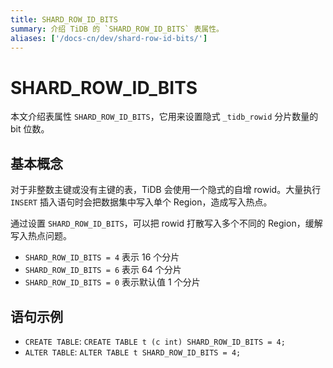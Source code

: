 ```yaml
---
title: SHARD_ROW_ID_BITS
summary: 介绍 TiDB 的 `SHARD_ROW_ID_BITS` 表属性。
aliases: ['/docs-cn/dev/shard-row-id-bits/']
---
```


# SHARD_ROW_ID_BITS

本文介绍表属性 `SHARD_ROW_ID_BITS`，它用来设置隐式 `_tidb_rowid` 分片数量的 bit 位数。

## 基本概念

对于非整数主键或没有主键的表，TiDB 会使用一个隐式的自增 rowid。大量执行 `INSERT` 插入语句时会把数据集中写入单个 Region，造成写入热点。

通过设置 `SHARD_ROW_ID_BITS`，可以把 rowid 打散写入多个不同的 Region，缓解写入热点问题。

- `SHARD_ROW_ID_BITS = 4` 表示 16 个分片
- `SHARD_ROW_ID_BITS = 6` 表示 64 个分片
- `SHARD_ROW_ID_BITS = 0` 表示默认值 1 个分片

## 语句示例

- `CREATE TABLE`: `CREATE TABLE t (c int) SHARD_ROW_ID_BITS = 4;`
- `ALTER TABLE`: `ALTER TABLE t SHARD_ROW_ID_BITS = 4;`
